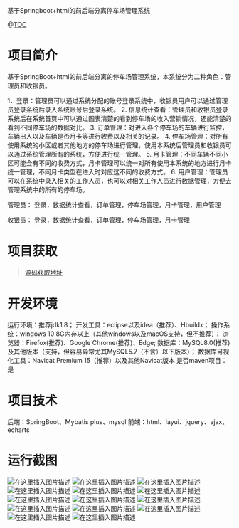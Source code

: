 基于Springboot+html的前后端分离停车场管理系统

@[TOC](基于Springboot+html的前后端分离停车场管理系统)
# 项目简介
基于SpringBoot+html的前后端分离的停车场管理系统，本系统分为二种角色：管理员和收银员。

1．登录：管理员可以通过系统分配的账号登录系统中，收银员用户可以通过管理员登录系统后录入系统账号后登录系统。
2. 信息统计查看：管理员和收银员登录系统后在系统首页中可以通过图表清楚的看到停车场的收入营销情况，还能清楚的看到不同停车场的数据对比。
3. 订单管理：对进入各个停车场的车辆进行监控，车辆出入以及车辆是否月卡等进行收费以及相关的记录。
4. 停车场管理：对所有使用系统的小区或者其他地方的停车场进行管理，使用本系统后管理员和收银员可以通过系统管理所有的系统，方便进行统一管理。
5. 月卡管理：不同车辆不同小区可能会有不同的收费方式，月卡管理可以统一对所有使用本系统的地方进行月卡统一管理，不同月卡类型在进入时对应这不同的收费方式。
6. 用户管理：管理员可以在系统中录入相关的工作人员，也可以对相关工作人员进行数据管理，方便去管理系统中的所有的停车场。

管理员：
登录，数据统计查看，订单管理，停车场管理，月卡管理，用户管理

收银员：
登录，数据统计查看，订单管理，停车场管理，月卡管理

 # 项目获取
> [源码获取地址](http://www.manoncode.cn/details?id=100)

 
# 开发环境

运行环境：推荐jdk1.8；
开发工具：eclipse以及idea（推荐）、Hbuildx；
操作系统：windows 10 8G内存以上（其他windows以及macOS支持，但不推荐）；
浏览器：Firefox(推荐)、Google Chrome(推荐)、Edge;
数据库：MySQL8.0(推荐)及其他版本（支持，但容易异常尤其MySQL5.7（不含）以下版本）；
数据库可视化工具：Navicat Premium 15（推荐）以及其他Navicat版本
是否maven项目：是


 # 项目技术
 
后端：SpringBoot、Mybatis plus、mysql
前端：html、layui、jquery、ajax、echarts

 # 运行截图
 ![在这里插入图片描述](https://img-blog.csdnimg.cn/4bc3ddbe66a346ac84a163e016aba635.png#pic_center)
![在这里插入图片描述](https://img-blog.csdnimg.cn/0175b6bc228d448d90f94e83c6f01a87.png#pic_center)
![在这里插入图片描述](https://img-blog.csdnimg.cn/378e84f546404762b241c1c65f0d41a2.png#pic_center)
![在这里插入图片描述](https://img-blog.csdnimg.cn/15b0612d5e134953b1384a6340714385.png#pic_center)
![在这里插入图片描述](https://img-blog.csdnimg.cn/41a5c7edbfce43009682445c6a3caa31.png#pic_center)
![在这里插入图片描述](https://img-blog.csdnimg.cn/7813dccd45804797acea79c2b2a7cb81.png#pic_center)
![在这里插入图片描述](https://img-blog.csdnimg.cn/d0a7211ed2b443fe98e9d700078b8818.png#pic_center)
![在这里插入图片描述](https://img-blog.csdnimg.cn/dc1666093c064df88495d8c756fff045.png#pic_center)
![在这里插入图片描述](https://img-blog.csdnimg.cn/9386a736be96493e939a01f1d88307de.png#pic_center)
![在这里插入图片描述](https://img-blog.csdnimg.cn/cf655c0700e44eb784b684a415b118f2.png#pic_center)
![在这里插入图片描述](https://img-blog.csdnimg.cn/334c340447334eb399821c8a86486919.png#pic_center)
![在这里插入图片描述](https://img-blog.csdnimg.cn/f79bdfa3a30c4cdb8482dd4831f25ec8.png#pic_center)
![在这里插入图片描述](https://img-blog.csdnimg.cn/1965b27c9cf84f39b013463c51c9036b.png#pic_center)
![在这里插入图片描述](https://img-blog.csdnimg.cn/f04e1f0be14e4d35a437e639886bde8e.png#pic_center)

